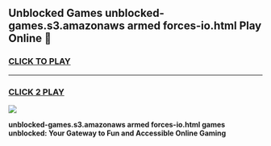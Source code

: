 
## Unblocked Games unblocked-games.s3.amazonaws armed forces-io.html Play Online 👋
<h3>
<a href="https://news.freeplayer.one?title=unblocked-games.s3.amazonaws_armed_forces-io.html&ref=17F">CLICK TO PLAY</a></h3>
<hr>

<h3>
<a href="https://news.freeplayer.one?title=unblocked-games.s3.amazonaws_armed_forces-io.html&ref=17F">CLICK 2 PLAY</a>
  
</h3>

<a href="https://news.freeplayer.one?title=unblocked-games.s3.amazonaws_armed_forces-io.html&ref=17F/"><img src="https://clearcache.store/games.png"></a>


**unblocked-games.s3.amazonaws armed forces-io.html games unblocked: Your Gateway to Fun and Accessible Online Gaming**
